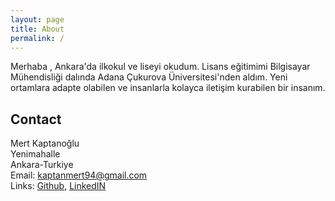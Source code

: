```yaml
---
layout: page
title: About
permalink: /
---
```


<!--{% include image.html url="images/avatar.jpg" caption="" max_width="300px" align="right" %}-->

Merhaba , Ankara'da ilkokul ve liseyi okudum. Lisans eğitimimi Bilgisayar Mühendisliği dalında Adana Çukurova Üniversitesi'nden aldım. Yeni ortamlara adapte olabilen ve insanlarla kolayca iletişim kurabilen bir insanım. 


## Contact

Mert Kaptanoğlu<br />
Yenimahalle <br />
Ankara-Turkiye<br />
Email: <a href="mailto:kaptanmert94@gmail.com" target="_blank">kaptanmert94@gmail.com</a><br />
Links: <a href="https://github.com/mertkaptan" target="_blank">Github</a>, <a href="https://www.linkedin.com/in/kaptanmert/" target="_blank">LinkedIN</a>
